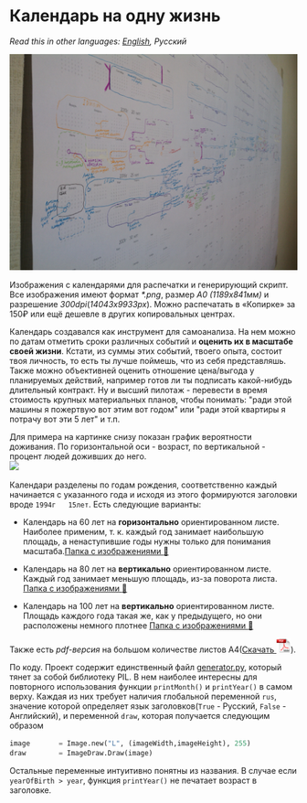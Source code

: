 # Календарь на одну жизнь #

*Read this in other languages: [English](https://github.com/notdest/png-many-years-calendar), Русский*

<img src="https://raw.githubusercontent.com/notdest/png-many-years-calendar/master/img/foto.JPG" alt="пример календаря">

Изображения с календарями для распечатки и генерирующий скрипт. Все изображения имеют формат *\*.png*, размер *А0 (1189x841мм)* и разрешение *300dpi*(*14043x9933px*). Можно распечатать в «Копирке» за 150₽ или ещё дешевле в других копировальных центрах.

Календарь создавался как инструмент для самоанализа. На нем можно по датам отметить сроки различных событий и **оценить их в масштабе своей жизни**. Кстати, из суммы этих событий, твоего опыта, состоит твоя личность, то есть ты лучше поймешь, что из себя представляшь. Также можно объективней оценить отношение цена/выгода у планируемых действий, например готов ли ты подписать какой-нибудь длительный контракт. Ну и высший пилотаж - перевести в время стоимость крупных материальных планов, чтобы понимать: "ради этой машины я пожертвую вот этим вот годом" или "ради этой квартиры я потрачу вот эти 5 лет" и т.п.

Для примера на картинке снизу показан график вероятности доживания. По горизонтальной оси - возраст, по вертикальной - процент людей доживших до него.<br>
 <img src="http://nation.geoman.ru/demogr/item/f00/s01/e0001248/pic/000000.jpg">

Календари разделены по годам рождения, соответственно каждый начинается с указанного года и исходя из этого формируются заголовки вроде `1994г   15лет`. Есть следующие варианты:

* Календарь на 60 лет на **горизонтально** ориентированном листе. Наиболее применим, т. к. каждый год занимает наибольшую площадь, а ненаступившие годы нужны только для понимания масштаба.[Папка с изображениями :open_file_folder:](result/rus/60)

* Календарь на 80 лет на **вертикально** ориентированном листе. Каждый год занимает меньшую площадь, из-за поворота листа. [Папка с изображениями :open_file_folder:](result/rus/80)

* Календарь на 100 лет на **вертикально** ориентированном листе. Площадь каждого года такая же, как у предыдущего, но они расположены немного плотнее [Папка с изображениями :open_file_folder:](result/rus/100)

Также есть *pdf-версия* на большом количестве листов А4([Скачать <img src="img/pdf-icon.png" alt="pdf"  height="25" />](https://github.com/notdest/png-many-years-calendar/raw/master/result/A4.pdf)).

По коду. Проект содержит единственный файл [generator.py](generator.py), который тянет за собой библиотеку PIL. В нем наиболее интересны для повторного использования функции `printMonth()` и `printYear()` в самом верху. Каждая из них требует наличия глобальной переменной `rus`, значение которой определяет язык заголовков(`True` - Русский, `False` - Английский), и переменной `draw`, которая получается следующим образом
```python
image       = Image.new("L", (imageWidth,imageHeight), 255)
draw        = ImageDraw.Draw(image)
```
Остальные переменные интуитивно понятны из названия. В случае если `yearOfBirth > year`, функция `printYear()` не печатает возраст в заголовке.
